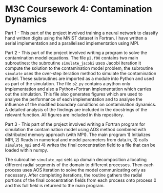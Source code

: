 # M3C Coursework 4: Contamination Dynamics

Part 1 -  This part of the project involved training a neural network to classify hand written digits using the MNIST dataset in Fortran. I have written a serial implementation and a parallelised implementation using MPI. 

Part 2 - This part of the project involved writing a program to solve the contamination model equations. The file `p2.f90` contains two main subroutines: the subroutine `simulate_jacobi` uses Jacobi iteration it compute the solution to the contamination model problem, the subroutine `simulate` uses the over-step iteration method to simulate the contamination model. These subroutines are imported as a module into Python and used as part of the simulation. The file `p2.py` contains a python only implementation and also a Python+Fortran implementation which carries out the simulation. This file also generates figures which are used to analyse the performance of each implementation and to analyse the influence of the modified boundary conditions on contamination dynamics. A detailed analysis of the findings are included in the docstrings of the relevant function. All figures are included in this repository.

Part 3 - This part of the project involved writing a Fortran program for simulation the contamination model using AOS method combined with distributed memory approach (with MPI). The main program 1) Initializes MPI, 2) Reads in numerical and model parameters from data.in, 3) calls `simulate_mpi` and 4) writes the final concentration field to a file that can be loaded within numpy. 

The subroutine `simulate_mpi` sets up domain decomposition allocating different radial segments of the domain to different processes. Then each process uses AOS iteration to solve the model communicating only as necessary. After completing iterations, the routine gathers the radial portions of the final concentration fields from each process onto process 0 and this full field is returned to the main program. 
